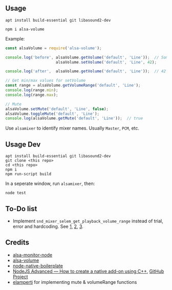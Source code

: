 
## Usage

    apt install build-essential git libasound2-dev
    
    npm i alsa-volume

Example:

```js
const alsaVolume = require('alsa-volume');

console.log('before', alsaVolume.getVolume('default', 'Line'));  // Some value
                      alsaVolume.setVolume('default', 'Line', 42);

console.log('after',  alsaVolume.getVolume('default', 'Line'));  // 42

// Get min/max values for setVolume
const range = alsaVolume.getVolumeRange('default', 'Line');
console.log(range.min);
console.log(range.max);

// Mute
alsaVolume.setMute('default', 'Line', false);
alsaVolume.toggleMute('default', 'Line');
console.log(alsaVolume.getMute('default', 'Line'));  // true
```

Use `alsamixer` to identify mixer names. Usually `Master`, `PCM`, etc.

## Usage Dev

    apt install build-essential git libasound2-dev
    git clone <this repo>
    cd <this repo>
    npm i
    npm run-script build

In a seperate window, run `alsamixer`, then:

    node test

## To-Do list

- Implement `snd_mixer_selem_get_playback_volume_range` instead of trial, error and hardcoding. See [1](https://stackoverflow.com/questions/56675099/how-to-change-volume-of-speaker-using-alsa-library), [2](https://www.alsa-project.org/alsa-doc/alsa-lib/group___simple_mixer.html#ga09557e90c11fbd37aeed30938338698b), [3](https://github.com/fcanas/node-native-boilerplate/blob/master/functions.cc).

## Credits

- [alsa-monitor-node](https://github.com/mlaurijsse/alsa-monitor-node)
- [alsa-volume](https://github.com/OpenDingux/alsa-volume)
- [node-native-boilerplate](https://github.com/fcanas/node-native-boilerplate)
- [NodeJS Advanced — How to create a native add-on using C++](https://medium.com/the-guild/nodejs-advanced-how-to-create-a-native-add-on-using-c-588b4f2248cc), [GitHub Project](https://github.com/DAB0mB/node-distance-addon)
- [elamperti](https://github.com/elamperti/node-alsa-volume) for implementing mute & volumeRange functions
